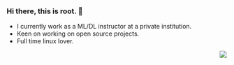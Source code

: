 ### Hi there, this is root. 👋
- I currently work as a ML/DL instructor at a private institution.
- Keen on working on open source projects.
- Full time linux lover.


<!--
**totallypredictable/totallypredictable** is a ✨ _special_ ✨ repository because its `README.md` (this file) appears on your GitHub profile.

Here are some ideas to get you started:

- 🔭 I’m currently working on ...
- 🌱 I’m currently learning ...
- 👯 I’m looking to collaborate on ...
- 🤔 I’m looking for help with ...
- 💬 Ask me about ...
- 📫 How to reach me: ...
- 😄 Pronouns: ...
- ⚡ Fun fact: ...
-->

<img align="right" src="https://github-readme-stats.vercel.app/api?username=totallypredictable&show_icons=true&icon_color=CE1D2D&text_color=718096&bg_color=00000000&hide_title=true&hide_border=true" />
